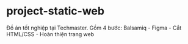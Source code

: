 # project-static-web
Đồ án tốt nghiệp tại Techmaster. Gồm 4 bước: Balsamiq - Figma - Cắt HTML/CSS - Hoàn thiện trang web
